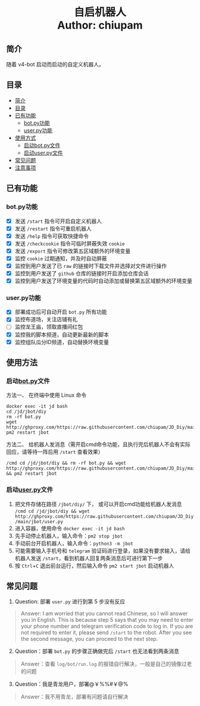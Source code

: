 <h1 align="center">
  自启机器人
  <br>
  Author: chiupam
</h1>

## 简介
随着 v4-bot 启动而启动的自定义机器人。
## 目录
- [简介](#简介)
- [目录](#目录)
- [已有功能](#已有功能)
  - [bot.py功能](#botpy功能)
  - [user.py功能](#userpy功能)
- [使用方式](#使用方式)
  - [启动bot.py文件](#启动botpy文件)
  - [启动user.py文件](#启动userpy文件)
- [常见问题](#常见问题)
- [注意事项](#注意事项)
## 已有功能
### bot.py功能
- [x] 发送 `/start` 指令可开启自定义机器人
- [x] 发送 `/restart` 指令可重启机器人
- [x] 发送 `/help` 指令可获取快捷命令
- [x] 发送 `/checkcookie` 指令可临时屏蔽失效 `cookie`
- [x] 发送 `/export` 指令可修改第五区域额外的环境变量
- [x] 监控 `cookie` 过期通知，并及时自动屏蔽
- [x] 监控到用户发送了已 `raw` 的链接时下载文件并选择对文件进行操作 
- [x] 监控到用户发送了 `github` 仓库的链接时开启添加仓库会话
- [x] 监控到用户发送了环境变量的代码时自动添加或替换第五区域额外的环境变量
### user.py功能
- [x] 部署成功后可自动开启 `bot.py` 所有功能
- [x] 监控布道场，关注店铺有礼
- [ ] 监控龙王庙，领取直播间红包
- [x] 监控我的脚本频道，自动更新最新的脚本
- [x] 监控组队瓜分ID频道，自动替换环境变量
## 使用方法
### 启动[bot.py](https://github.com/chiupam/JD_Diy/blob/main/jbot/bot.py)文件
方法一、 在终端中使用 Linux 命令
```
docker exec -it jd bash
cd /jd/jbot/diy
rm -rf bot.py
wget http://ghproxy.com/https://raw.githubusercontent.com/chiupam/JD_Diy/main/jbot/bot.py
pm2 restart jbot
```
方法二、 给机器人发消息（需开启cmd命令功能，且执行完后机器人不会有实际回应，请等待一阵后用 `/start` 查看效果）
```
/cmd cd /jd/jbot/diy && rm -rf bot.py && wget http://ghproxy.com/https://raw.githubusercontent.com/chiupam/JD_Diy/main/jbot/bot.py && pm2 restart jbot
```
### 启动[user.py](https://github.com/chiupam/JD_Diy/blob/main/jbot/user.py)文件
1. 把文件存储在路径 `/jbot/diy/` 下， 或可以开启cmd功能给机器人发消息 `/cmd cd /jd/jbot/diy && wget http://ghproxy.com/https://raw.githubusercontent.com/chiupam/JD_Diy/main/jbot/user.py`
2. 进入容器，使用命令 `docker exec -it jd bash`
3. 先手动停止机器人，输入命令：`pm2 stop jbot`
4. 手动前台开启机器人，输入命令：`python3 -m jbot`
5. 可能需要输入手机号和 `telegram` 验证码进行登录，如果没有要求输入，请给机器人发送 `/start`，看到机器人回复两条消息后可进行第下一步
6. 按 `Ctrl`+`C` 退出前台运行，然后输入命令 `pm2 start jbot` 启动机器人
## 常见问题
1. Question: 部署 `user.py` 进行到第 5 步没有反应
> Answer: I am worried that you cannot read Chinese, so I will answer you in English. This is because step 5 says that you may need to enter your phone number and telegram verification code to log in. If you are not required to enter it, please send `/start` to the robot. After you see the second message, you can proceed to the next step.
2. Question：部署 `bot.py` 的步骤正确做完后 `/start` 也无法看到两条消息
> Answer：查看 `log/bot/run.log` 的报错自行解决，一般是自己的镜像过老的问题
3. Question：我是青龙用户，部署@￥%%#￥@%
> Answer：我不用青龙，部署有问题请自行解决